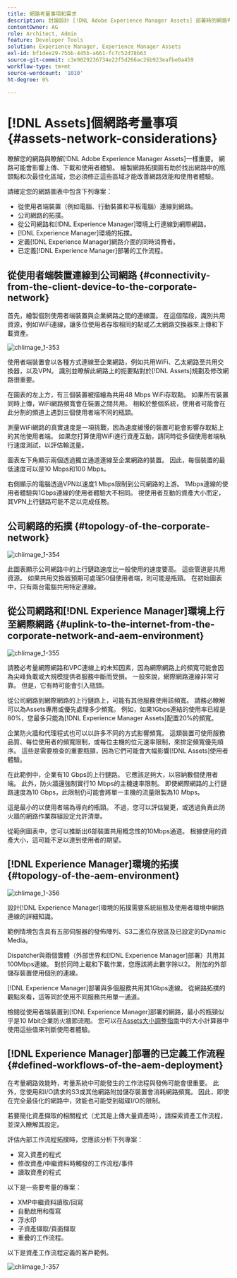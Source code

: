 ```yaml
---
title: 網路考量事項和需求
description: 討論設計 [!DNL Adobe Experience Manager Assets] 部署時的網路考量事項。
contentOwner: AG
role: Architect, Admin
feature: Developer Tools
solution: Experience Manager, Experience Manager Assets
exl-id: bf1dee29-75bb-445b-a661-fc7c52d78b63
source-git-commit: c3e9029236734e22f5d266ac26b923eafbe0a459
workflow-type: tm+mt
source-wordcount: '1010'
ht-degree: 0%

---
```


# [!DNL Assets]個網路考量事項 {#assets-network-considerations}

瞭解您的網路與瞭解[!DNL Adobe Experience Manager Assets]一樣重要。 網路可能會影響上傳、下載和使用者體驗。 繪製網路拓撲圖有助於找出網路中的瓶頸點和次最佳化區域，您必須修正這些區域才能改善網路效能和使用者體驗。

請確定您的網路圖表中包含下列專案：

* 從使用者端裝置（例如電腦、行動裝置和平板電腦）連線到網路。
* 公司網路的拓撲。
* 從公司網路和[!DNL Experience Manager]環境上行連線到網際網路。
* [!DNL Experience Manager]環境的拓撲。
* 定義[!DNL Experience Manager]網路介面的同時消費者。
* 已定義[!DNL Experience Manager]部署的工作流程。

## 從使用者端裝置連線到公司網路 {#connectivity-from-the-client-device-to-the-corporate-network}

首先，繪製個別使用者端裝置與企業網路之間的連線圖。 在這個階段，識別共用資源，例如WiFi連線，讓多位使用者存取相同的點或乙太網路交換器來上傳和下載資產。

![chlimage_1-353](assets/chlimage_1-353.png)

使用者端裝置會以各種方式連線至企業網路，例如共用WiFi、乙太網路至共用交換器，以及VPN。 識別並瞭解此網路上的扼要點對於[!DNL Assets]規劃及修改網路很重要。

在圖表的左上方，有三個裝置被描繪為共用48 Mbps WiFi存取點。 如果所有裝置同時上傳，WiFi網路頻寬會在裝置之間共用。 相較於整個系統，使用者可能會在此分割的頻道上遇到三個使用者端不同的瓶頸。

測量WiFi網路的真實速度是一項挑戰，因為速度緩慢的裝置可能會影響存取點上的其他使用者端。 如果您打算使用WiFi進行資產互動，請同時從多個使用者端執行速度測試，以評估輸送量。

圖表左下角顯示兩個透過獨立通道連線至企業網路的裝置。 因此，每個裝置的最低速度可以是10 Mbps和100 Mbps。

右側顯示的電腦透過VPN以速度1 Mbps限制到公司網路的上游。 1Mbps連線的使用者體驗與1Gbps連線的使用者體驗大不相同。 視使用者互動的資產大小而定，其VPN上行鏈路可能不足以完成任務。

## 公司網路的拓撲 {#topology-of-the-corporate-network}

![chlimage_1-354](assets/chlimage_1-354.png)

此圖表顯示公司網路中的上行鏈路速度比一般使用的速度要高。 這些管道是共用資源。 如果共用交換器預期可處理50個使用者端，則可能是瓶頸。 在初始圖表中，只有兩台電腦共用特定連線。

## 從公司網路和[!DNL Experience Manager]環境上行至網際網路 {#uplink-to-the-internet-from-the-corporate-network-and-aem-environment}

![chlimage_1-355](assets/chlimage_1-355.png)

請務必考量網際網路和VPC連線上的未知因素，因為網際網路上的頻寬可能會因為尖峰負載或大規模提供者服務中斷而受損。 一般來說，網際網路連線非常可靠。 但是，它有時可能會引入瓶頸。

從公司網路到網際網路的上行鏈路上，可能有其他服務使用該頻寬。 請務必瞭解可以為Assets專用或優先處理多少頻寬。 例如，如果1Gbps連結的使用率已經是80%，您最多只能為[!DNL Experience Manager Assets]配置20%的頻寬。

企業防火牆和代理程式也可以以許多不同的方式影響頻寬。 這類裝置可使用服務品質、每位使用者的頻寬限制，或每位主機的位元速率限制，來排定頻寬優先順序。 這些是需要檢查的重要瓶頸，因為它們可能會大幅影響[!DNL Assets]使用者體驗。

在此範例中，企業有10 Gbps的上行鏈路。 它應該足夠大，以容納數個使用者端。 此外，防火牆還強制實行10 Mbps的主機速率限制。 即使網際網路的上行鏈路速度為10 Gbps，此限制仍可能會將單一主機的流量限製為10 Mbps。

這是最小的以使用者端為導向的瓶頸。 不過，您可以評估變更，或透過負責此防火牆的網路作業群組設定允許清單。

從範例圖表中，您可以推斷出6部裝置共用概念性的10Mbps通道。 根據使用的資產大小，這可能不足以達到使用者的期望。

## [!DNL Experience Manager]環境的拓撲 {#topology-of-the-aem-environment}

![chlimage_1-356](assets/chlimage_1-356.png)

設計[!DNL Experience Manager]環境的拓撲需要系統組態及使用者環境中網路連線的詳細知識。

範例情境包含具有五部伺服器的發佈陣列、S3二進位存放區及已設定的Dynamic Media。

Dispatcher與兩個實體（外部世界和[!DNL Experience Manager]部署）共用其100Mbps連線。 對於同時上載和下載作業，您應該將此數字除以2。 附加的外部儲存裝置使用個別的連線。

[!DNL Experience Manager]部署與多個服務共用其1Gbps連線。 從網路拓撲的觀點來看，這等同於使用不同服務共用單一通道。

檢閱從使用者端裝置到[!DNL Experience Manager]部署的網路，最小的瓶頸似乎是10 Mbit企業防火牆節流閥。 您可以在[Assets大小調整指南](assets-sizing-guide.md)中的大小計算器中使用這些值來判斷使用者體驗。

## [!DNL Experience Manager]部署的已定義工作流程 {#defined-workflows-of-the-aem-deployment}

在考量網路效能時，考量系統中可能發生的工作流程與發佈可能會很重要。 此外，您使用和I/O請求的S3或其他網路附加儲存裝置會消耗網路頻寬。 因此，即使在完全最佳化的網路中，效能也可能受到磁碟I/O的限制。

若要簡化資產擷取的相關程式（尤其是上傳大量資產時），請探索資產工作流程，並深入瞭解其設定。

評估內部工作流程拓撲時，您應該分析下列專案：

* 寫入資產的程式
* 修改資產/中繼資料時觸發的工作流程/事件
* 讀取資產的程式

以下是一些要考量的專案：

* XMP中繼資料讀取/回寫
* 自動啟用和復寫
* 浮水印
* 子資產擷取/頁面擷取
* 重疊的工作流程。

以下是資產工作流程定義的客戶範例。

![chlimage_1-357](assets/chlimage_1-357.png)
